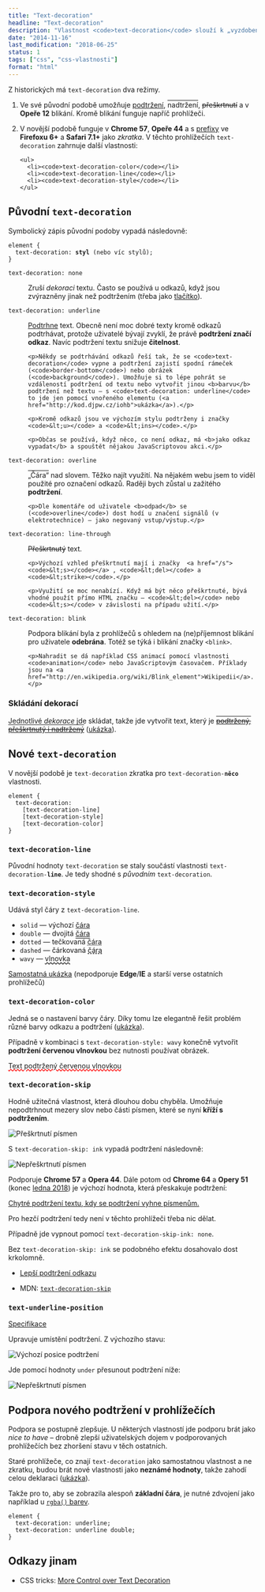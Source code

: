 ```yaml
---
title: "Text-decoration"
headline: "Text-decoration"
description: "Vlastnost <code>text-decoration</code> slouží k „vyzdobení“ běžného textu."
date: "2014-11-16"
last_modification: "2018-06-25"
status: 1
tags: ["css", "css-vlastnosti"]
format: "html"
---
```


<p>Z historických má <code>text-decoration</code> dva režimy.</p>

<ol>
  <li>
    <p>Ve své původní podobě umožňuje <span style="text-decoration: underline">podtržení</span>, <span style="text-decoration: overline">nadtržení</span>, <span style="text-decoration: line-through">přeškrtnutí</span> a v <b>Opeře 12</b> <span style="text-decoration: blink">blikání</span>. Kromě blikání funguje napříč prohlížeči.
    </p>
  </li>
  
  <li>
    <p>V novější podobě funguje v <b>Chrome 57</b>, <b>Opeře 44</b> a s <a href="/css-prefixy">prefixy</a> ve <b>Firefoxu 6+</b> a <b>Safari 7.1+</b> jako <i>zkratka</i>. V těchto prohlížečích <code>text-decoration</code> zahrnuje další vlastnosti:</p>
    
    <ul>
      <li><code>text-decoration-color</code></li>
      <li><code>text-decoration-line</code></li>
      <li><code>text-decoration-style</code></li>
    </ul>
  </li>
</ol>


<h2 id="puvodni">Původní <code>text-decoration</code></h2>

<p>Symbolický zápis původní podoby vypadá následovně:</p>

<pre><code>element {
  text-decoration: <b>styl</b> (nebo víc stylů);
}</code></pre>


<dl>
  <dt id="none"><code>text-decoration: none</code></dt>
  <dd>
    <p>Zruší <i>dekoraci</i> textu. Často se používá u odkazů, když jsou zvýrazněny jinak než podtržením (třeba jako <a href="/odkaz-tlacitko">tlačítko</a>).</p>
  </dd>
  
  <dt id="underline"><code>text-decoration: underline</code></dt>
  <dd>
    <p><span style="text-decoration: underline">Podtrhne</span> text. Obecně není moc dobré texty kromě odkazů podtrhávat, protože uživatelé bývají zvyklí, že právě <b>podtržení značí odkaz</b>. Navíc podtržení textu snižuje <b>čitelnost</b>.</p>
    
    <p>Někdy se podtrhávání odkazů řeší tak, že se <code>text-decoration</code> vypne a podtržení zajistí spodní rámeček (<code>border-bottom</code>) nebo obrázek (<code>background</code>). Umožňuje si to lépe pohrát se vzdáleností podtržení od textu nebo vytvořit jinou <b>barvu</b> podtržení než textu — s <code>text-decoration: underline</code> to jde jen pomocí vnořeného elementu (<a href="http://kod.djpw.cz/iohb">ukázka</a>).</p>
    
    <p>Kromě odkazů jsou ve výchozím stylu podtrženy i značky <code>&lt;u></code> a <code>&lt;ins></code>.</p>   
    
    <p>Občas se používá, když něco, co není odkaz, má <b>jako odkaz vypadat</b> a spouštět nějakou JavaScriptovou akci.</p>
  </dd>
  <dt id="overline"><code>text-decoration: overline</code></dt>
  <dd>
    <p><span style="text-decoration: overline">„Čára“</span> nad slovem. Těžko najít využití. Na nějakém webu jsem to viděl použité pro označení odkazů. Raději bych zůstal u zažitého <b>podtržení</b>.</p>
    
    <p>Dle komentáře od uživatele <b>odpad</b> se (<code>overline</code>) dost hodí u značení signálů (v elektrotechnice) – jako negovaný vstup/výstup.</p>
  </dd>
  <dt id="line-through"><code>text-decoration: line-through</code></dt>
  <dd>
    <p><span style="text-decoration: line-through">Přeškrtnutý</span> text.</p>
    
    <p>Výchozí vzhled přeškrtnutí mají i značky  <a href="/s"><code>&lt;s></code></a> , <code>&lt;del></code> a <code>&lt;strike></code>.</p>
    
    <p>Využití se moc nenabízí. Když má být něco přeškrtnuté, bývá vhodné použít přímo HTML značku – <code>&lt;del></code> nebo <code>&lt;s></code> v závislosti na případu užití.</p>
  </dd>
  <dt id="blink"><code>text-decoration: blink</code></dt>
  <dd>
    <p>Podpora blikání byla z prohlížečů s ohledem na (ne)příjemnost blikání pro uživatele <b>odebrána</b>. Totéž se týká i blikání značky <code>&lt;blink></code>.</p>
    
    <p>Nahradit se dá například CSS animací pomocí vlastnosti <code>animation</code> nebo JavaScriptovým časovačem. Příklady jsou na <a href="http://en.wikipedia.org/wiki/Blink_element">Wikipedii</a>.</p>
  </dd>
</dl>






<h3 id="skladani">Skládání dekorací</h3>

<p>Jednotlivé <i>dekorace</i> jde skládat, takže jde vytvořit text, který je <span style="text-decoration: underline overline line-through">podtržený, přeškrtnutý i nadtržený</span> (<a href="http://kod.djpw.cz/johb">ukázka</a>).</p>


<h2 id="nove">Nové <code>text-decoration</code></h2>

<p>V novější podobě je <code>text-decoration</code> zkratka pro <code>text-decoration-<b>něco</b></code> vlastnosti.</p>

<pre><code>element {
  text-decoration: 
    [text-decoration-line] 
    [text-decoration-style]
    [text-decoration-color]
}
</code></pre>











<h3 id="line"><code>text-decoration-line</code></h3>

<p>Původní hodnoty <code>text-decoration</code> se staly součástí vlastnosti <code>text-decoration-<b>line</b></code>. Je tedy shodné s <i>původním</i> <code>text-decoration</code>.</p>



<h3 id="style"><code>text-decoration-style</code></h3>

<p>Udává styl čáry z <code>text-decoration-line</code>.</p>


<ul>
  <li><code>solid</code> — výchozí  <span style="text-decoration: underline;-moz-text-decoration-style: solid; -webkit-text-decoration-style: solid; text-decoration-style: solid">čára</span></li>
  <li><code>double</code> — dvojitá  <span style="text-decoration: underline;-moz-text-decoration-style: double; -webkit-text-decoration-style: double; text-decoration-style: double">čára</span></li>
  <li><code>dotted</code> — tečkovaná <span style="text-decoration: underline;-moz-text-decoration-style: dotted; -webkit-text-decoration-style: dotted; text-decoration-style: dotted">čára</span></li>
  <li><code>dashed</code> — čárkovaná <span style="text-decoration: underline;-moz-text-decoration-style: dashed; -webkit-text-decoration-style: dashed; text-decoration-style: dashed">čára</span></li>
  <li><code>wavy</code> — <span style="text-decoration: underline;-moz-text-decoration-style: wavy; -webkit-text-decoration-style: wavy; text-decoration-style: wavy">vlnovka</span></li>  
</ul>

<p><a href="http://kod.djpw.cz/kohb">Samostatná ukázka</a> (nepodporuje <b>Edge</b>/<b>IE</b> a starší verse ostatních prohlížečů)</p>


<h3 id="color"><code>text-decoration-color</code></h3>

<p>Jedná se o nastavení barvy čáry. Díky tomu lze elegantně řešit problém různé barvy odkazu a podtržení (<a href="http://kod.djpw.cz/nohb">ukázka</a>).</p>

<p>Případně v kombinaci s <code>text-decoration-style: wavy</code> konečně vytvořit <b>podtržení červenou vlnovkou</b> bez nutnosti používat obrázek.</p>


<div class="live">
  <span style="text-decoration: underline; text-decoration-style: wavy; text-decoration-color: red">Text podtržený červenou vlnovkou</span>
</div>


<h3 id="skip"><code>text-decoration-skip</code></h3>

<p>Hodně užitečná vlastnost, která dlouhou dobu chyběla. Umožňuje nepodtrhnout mezery slov nebo části písmen, které se nyní <b>kříží s podtržením</b>.</p>

<p><img src="/files/text-decoration/preskrtnuti-pismen.png" alt="Přeškrtnutí písmen" class="border"></p>

<p>S <code>text-decoration-skip: ink</code> vypadá podtržení následovně:</p>

<p><img src="/files/text-decoration/nepreskrtnuti-pismen.png" alt="Nepřeškrtnutí písmen" class="border"></p>








<p>Podporuje <b>Chrome 57</b> a <b>Opera 44</b>. Dále potom od <b>Chrome 64</b> a <b>Opery 51</b> (konec <a href="https://www.chromestatus.com/feature/5631679087509504">ledna 2018</a>) je výchozí hodnota, která přeskakuje podtržení:</p>

<div class="live">
  <style>
  .chytre-podtrzeni {
    text-decoration: underline;
    text-decoration-skip: ink;
  }</style>
  <p class="chytre-podtrzeni">Chytré podtržení textu, kdy se podtržení vyhne písmenům.</p>
</div>

<p>Pro hezčí podtržení tedy není v těchto prohlížeči třeba nic dělat.</p>

<p>Případně jde vypnout pomocí <code>text-decoration-skip-ink: none</code>.</p>

<p>Bez <code>text-decoration-skip: ink</code> se podobného efektu dosahovalo dost krkolomně.</p>

<div class="internal-content">
  <ul>
    <li><a href="/podtrzeni">Lepší podtržení odkazu</a></li>
  </ul>
</div>
<div class="external-content">
  <ul>
    <li>MDN: <a href="https://developer.mozilla.org/en-US/docs/Web/CSS/text-decoration-skip"><code>text-decoration-skip</code></a></li>
  </ul>
</div>

<h3 id="position"><code>text-underline-position</code></h3>

<p><a href="http://dev.w3.org/csswg/css-text-decor-3/#text-underline-position-property">Specifikace</a></p>

<p>Upravuje umístění podtržení. Z výchozího stavu:</p>


<p><img src="/files/text-decoration/underline-position-alphabetic.png" alt="Výchozí posice podtržení" class="border"></p>


<p>Jde pomocí hodnoty <code>under</code> přesunout podtržení níže:</p>

<p><img src="/files/text-decoration/underline-position-under.png" alt="Nepřeškrtnutí písmen" class="border"></p>

<!-- náhled: http://kod.djpw.cz/erhb -->






<h2 id="podpora">Podpora nového podtržení v prohlížečích</h2>

<p>Podpora se postupně zlepšuje. U některých vlastností jde podporu brát jako <i lang="en">nice to have</i> – drobně zlepší uživatelských dojem v podporovaných prohlížečích bez zhoršení stavu v těch ostatních.</p>

<p>Staré prohlížeče, co znají <code>text-decoration</code> jako samostatnou vlastnost a ne zkratku, budou brát nové vlastnosti jako <b>neznámé hodnoty</b>, takže zahodí celou deklaraci (<a href="http://kod.djpw.cz/mohb">ukázka</a>).</p>

<p>Takže pro to, aby se zobrazila alespoň <b>základní čára</b>, je nutné zdvojení jako například u <a href="/rgba"><code>rgba()</code> barev</a>.</p>

<pre><code>element {
  text-decoration: underline;
  text-decoration: underline double;
}</code></pre>




<h2 id="odkazy">Odkazy jinam</h2>

<ul>
  <li>CSS tricks: <a href="https://css-tricks.com/more-control-over-text-decoration/">More Control over Text Decoration</a></li>
</ul>